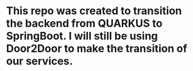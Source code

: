 # This repo was created to transition the backend from QUARKUS to SpringBoot. I will still be using Door2Door to make the transition of our services.
